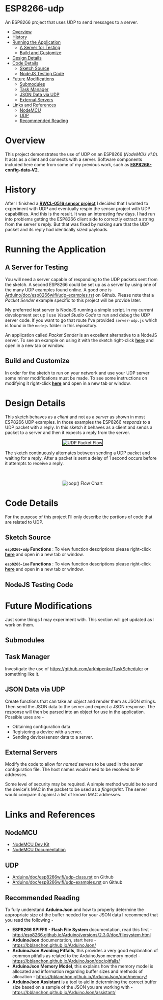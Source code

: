 # ESP8266-udp

An ESP8266 project that uses UDP to send messages to a server. 

* [Overview](#overview)
* [History](#history)
* [Running the Application](#running-the-application)
    * [A Server for Testing](#a-server-for-testing)
    * [Build and Customize](#build-and-customize)
* [Design Details](#design-details)
* [Code Details](#code-details)
    * [Sketch Source](#sketch-source)
    * [NodeJS Testing Code](#nodejs-testing-code)
* [Future Modifications](#future-modifications)
    * [Submodules](#submodules)
    * [Task Manager](#task-manager)
    * [JSON Data via UDP](#json-data-via-udp)
    * [External Servers](#external-servers)
* [Links and References](#links-and-references)
    * [NodeMCU](#nodemcu)
    * [UDP](#udp)
    * [Recommended Reading](#recommended-reading)

# Overview

This project demonstrates the use of UDP on an ESP8266 (*NodeMCU v1.0*). It acts as a client and connects with a server. Software components included here come from some of my previous work, such as **[ESP8266-config-data-V2](https://github.com/jxmot/ESP8266-config-data-V2)**.

# History

After I finished a **[RWCL-0516 sensor project](https://github.com/jxmot/ESP8266-RCWL0516)** I decided that I wanted to experiment with UDP and eventually respin the sensor project with UDP capabilities. And this is the result. It was an interesting few days. I had run into problems getting the ESP8266 client side to correctly extract a string from the server's reply. But that was fixed by making sure that the UDP packet and its reply had identically sized payloads.

# Running the Application

## A Server for Testing

You will need a server capable of responding to the UDP packets sent from the sketch. A second ESP8266 could be set up as a server by using one of the many UDP examples found online. A good one is [Arduino/doc/esp8266wifi/udp-examples.rst](https://github.com/esp8266/Arduino/tree/master/doc/esp8266wifi/udp-examples.rst) on Github. Please note that a *Packet Sender* example specific to this project will be provide later.

My preferred test server is NodeJS running a simple script. In my current development set up I use *Visual Studio Code* to run and debug the UDP server code. If you want to go that route I've provided `server-udp.js` which is found in the `nodejs` folder in this repository.

An application called *Packet Sender* is an excellent alternative to a NodeJS server. To see an example on using it with the sketch right-click **[here](PCKTSENDER_EXAMPLE.md)** and open in a new tab or window.

## Build and Customize

In order for the sketch to run on your network and use your UDP server some minor modifications must be made. To see some instructions on modifying it right-click **[here](APPRUN.md)** and open in a new tab or window.

# Design Details

This sketch behaves as a *client* and not as a *server* as shown in most ESP8266 UDP examples. In those examples the ESP8266 *responds* to a UDP packet with a reply. In this sketch it behaves as a client and sends a packet to a server and then it expects a reply from the server.

<p align="center">
  <img src="./mdimg/udp-diagram-01.png" alt="UDP Packet Flow" txt="UDP Packet Flow" style="border: 2px solid black"/>
</p>

The sketch continuously alternates between sending a UDP packet and waiting for a reply. After a packet is sent a delay of 1 second occurs before it attempts to receive a reply.
<br>
<br>
<br>
<p align="center">
  <img src="./mdimg/udp-loop-flow.png" alt="loop() Flow Chart" txt="loop() Flow Chart" />
</p>

# Code Details

For the purpose of this project I'll only describe the portions of code that are related to UDP.

## Sketch Source

**`esp8266-udp` Functions** :  To view function descriptions please right-click **[here](ESP8266_UDP_FUNC.md)** and open in a new tab or window.

**`esp8266-ino` Functions** :  To view function descriptions please right-click **[here](ESP8266_INO_FUNC.md)** and open in a new tab or window.

## NodeJS Testing Code

# Future Modifications

Just some things I may experiment with. This section will get updated as I work on them.

## Submodules

## Task Manager

Investigate the use of <https://github.com/arkhipenko/TaskScheduler> or something like it. 

## JSON Data via UDP

Create functions that can take an *object* and render them as JSON strings. Then send the JSON data to the server and expect a JSON response. The response will then be parsed into an object for use in the application. Possible uses are - 

* Obtaining configuration data.
* Registering a device with a server.
* Sending device/sensor data to a server.

## External Servers

Modify the code to allow for *named* servers to be used in the server configuration file. The host names would need to be resolved to IP addresses.

Some level of security may be required. A simple method would be to send the device's MAC in the packet to be used as a *fingerprint*. The server would compare it against a list of known MAC addresses.

# Links and References

## NodeMCU

* [NodeMCU Dev Kit](https://github.com/nodemcu/nodemcu-devkit-v1.0)
* [NodeMCU Documentation](https://nodemcu.readthedocs.io/en/master/)

## UDP

* [Arduino/doc/esp8266wifi/udp-class.rst](https://github.com/esp8266/Arduino/tree/master/doc/esp8266wifi/udp-class.rst) on Github
* [Arduino/doc/esp8266wifi/udp-examples.rst](https://github.com/esp8266/Arduino/tree/master/doc/esp8266wifi/udp-examples.rst) on Github

## Recommended Reading

To fully understand **ArduinoJson** and how to properly determine the appropriate size of the buffer needed for your JSON data I recommend that you read the following - 

* **ESP8266 SPIFFS - Flash File System** documentation, read this first - <http://esp8266.github.io/Arduino/versions/2.3.0/doc/filesystem.html>
* **ArduinoJson** documentation, start here - <https://bblanchon.github.io/ArduinoJson/>
* **ArduinoJson Avoiding Pitfalls**, this provides a very good explanation of common pitfalls as related to the ArduinoJson memory model - <https://bblanchon.github.io/ArduinoJson/doc/pitfalls/>
* **ArduinoJson Memory Model**, this explains how the memory model is allocated and information regarding buffer sizes and methods of allocation - <https://bblanchon.github.io/ArduinoJson/doc/memory/>
* **ArduinoJson Assistant** is a tool to aid in determining the correct buffer size based on a sample of the JSON you are working with - <https://bblanchon.github.io/ArduinoJson/assistant/>

